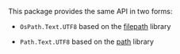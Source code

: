 This package provides the same API in two forms:

* `OsPath.Text.UTF8` based on the [filepath] library
* `Path.Text.UTF8` based on the [path] library

  [filepath]: https://hackage.haskell.org/package/filepath
  [path]: https://hackage.haskell.org/package/path
